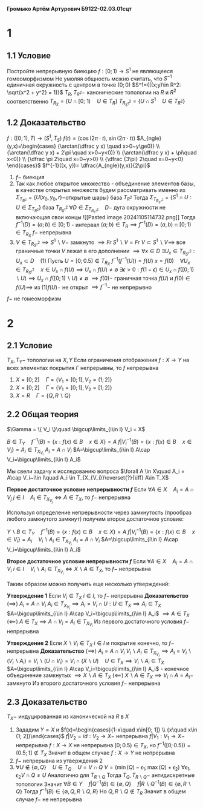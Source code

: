 
**Громыко Артём Артурович Б9122-02.03.01сцт**

# 1
## 1.1 Условие
Постройте непрерывную биекцию $f:[0;1)\to S^1$ не являющееся гомеоморфизмом
Не умоляя общность можно считать, что $S^{-1}$ единичная окружность с центром в точке $(0;0)$
$S^1={((x;y)\in R^2: \sqrt{x^2 + y^2} = 1)}$
$T_R, T_{R^2}-$ канонические топологии на $R$ и $R^2$ соответственно
$T_{R_{X}}=\{ U \cap [0;~1)\quad U\in T_R \}$
$T_{R^2_{S^1}}=\{ U\cap S^1 \quad U\in T_{R^2} \}$

## 1.2 Доказательство
$f:([0;1), T)\to (S^1, T_S)$
$f(t)=(\cos(2\pi\cdot t),~ \sin(2\pi\cdot t))$
$A_{ngle}(y,x)=\begin{cases} {\arctan(\dfrac y x) \quad x>0~y\ge0)} \\  {\arctan(\dfrac y x) + 2\pi \quad x>0~y<0)} \\ {\arctan(\dfrac y x) + \pi\quad x<0)} \\ {\dfrac \pi 2\quad x=0~y>0} \\ {\dfrac {3\pi} 2\quad x=0~y<0} \end{cases}$
$f^{-1}((x, y))= \dfrac{A_{ngle}(y,x)}{2\pi}$
1. $f-$ биекция
2. Так как любое открытое множество - объединение элементов базы, в качестве открытых множеств будем рассматривать именно их
	$\Sigma_{T_{R^2}}=\{ U(x_0, y_0, r) -$открытые шары$\}$ база $T_{R^2}$
	Тогда $\Sigma_{T_{R^2_{S^1}}} = \{ S^1 \cap U: U\in \Sigma_{T_{R^2}} \}$ база $T_{R^2_{S^1}}$
	$\forall D\in \Sigma_{T_{R^2_{T^1}}}\quad D-$ дуга окружности не включающая свои концы
	![[Pasted image 20241105114732.png]]
	Тогда $f^{-1}(D)=(a; b)\in [0;1)$ - интервал
	$(a; b)\in T_{R}\implies f^{-1}(D)=(a, b)\cap [0; 1) \in T_{R_{X}}$
	$f-$ непрерывна
3. $V\in T_{R^2_{S^1}}\implies S^1 \backslash V-$ замкнуто $\implies Fr~S^1 \backslash V=Fr~V\subset S^1\backslash V\implies$  все граничные точки $V$ лежат в его дополнении $\implies\forall x\in D~ \exists U_x \in T_{R^2_{S^1}}: U_x \subset D \quad (1)$
	Пусть $U=[0; 0.5)\in T_{R_X}$
	$f^{-1}(f^{-1}(U))=f(U)$
	$x=f(0)\quad \forall U_x \in T_{R^2_{S^1}}\quad x \in U_x\cap f(U)\implies U_x\cap f(U) \neq \emptyset$
	$\exists \epsilon>0 : f(1-\epsilon) \in U_x \cap f([0; 1)\backslash U)\implies  U_x \cap f([0; 1)\backslash U)\neq \emptyset$
	$\implies f(0)-$ граничная точка $f(U)$ и $f(0)\in f(U)\implies$ из $(1) f(U)-$ не открыт
	$\implies f^{-1}-$ не непрерывно

$f-$ не гомеоморфизм
# 2
## 2.1 Условие
$T_X, T_Y -$ топологии на $X, Y$
Если ограничения отображения $f:X\to Y$ на всех элементах покрытия $\Gamma$ непрерывны, то $f$ непрерывна
1. $X=[0;2]\quad \Gamma=\{V_1=[0;1], V_2=(1;2] \}$
2. $X=[0;2]\quad \Gamma=\{V_1=[0;1], V_2=[1;2] \}$
3. $X=R\quad \Gamma=\{Q, R\backslash Q \}$

## 2.2 Общая теория
$\Gamma = \{ V_i \}\quad \bigcup\limits_{i\in I} V_i = X$

$B\in T_Y\quad f^{-1}(B)=\{ x: f(x)\in B\quad x\in X \}=A$ 
$f|V_i^{-1}(B)=\{ x: f(x)\in B\quad x\in V_i\}=A_i \in T_{X_{V_i}}$ 
$A_i=A\cap V_i$
$A=\bigcup\limits_{i\in I} A\cap V_i=\bigcup\limits_{i\in I} A_i$

Мы свели задачу к исследованию вопроса 
$\forall A \in X\quad A_i = A\cap V_i~i\in I\quad A_i \in T_{X_{V_i}}\overset{?}{\iff} A\in T_X$

**Первое достаточное условие непрерывности $f$**
	Если $\forall A \in X\quad A_i = A\cap V_j~j\in I\quad A_i \in T_{X_{V_j}}{\iff} A\in T_X$, то $f-$ непрерывна

Используя определение непрерывности через замкнутость (прообраз любого замкнутого замкнут) получим второе достаточное условие:

$Y\backslash B\in T_Y\quad f^{-1}(B)=\{ x: f(x)\in B\quad x\in X \}=A$ 
$f|V_i^{-1}(B)=\{ x: f(x)\in B\quad x\in V_i\}=A_i\quad V_i\backslash A_i \in T_{X_{V_i}}$ 
$A_i=A\cap V_i$
$A=\bigcup\limits_{i\in I} A\cap V_i=\bigcup\limits_{i\in I} A_i$

**Второе достаточное условие непрерывности $f$**
	Если $\forall A \in X\quad A_i = A\cap V_i~i\in I\quad V_i\backslash A_i \in T_{X_{V_i}}{\iff} X\backslash A\in T_X$, то $f-$ непрерывна

Таким образом можно получить еще несколько утверждений:

**Утверждение 1**
	Если $V_i\in T_X~i\in I$, то $f-$ непрерывна
**Доказательство**
	$(\implies)$
	$A_i=A\cap V_i$
	$A_i\in T_{X_{V_i}}\implies A_i=V_i\cap U:U\in T_X\implies A_i\in T_X$
	$A=\bigcup\limits_{i\in I} A\cap V_i=\bigcup\limits_{i\in I} A_i$
	$\implies A\in T_X$
	$(\impliedby)$
	$A\in T_X\implies A\cap V_i=A_i\in T_{X_{V_i}}$
	Из первого достаточного условия $f-$ непрерывна

**Утверждение 2**
	Если $X\backslash V_i\in T_X~i\in I$ и покрытие конечно, то $f-$ непрерывна
**Доказательство**
	$(\implies)$
	$A_i=A\cap V_i$
	$V_i\backslash A_i\in T_{X_{V_i}}\implies A_i=V_i\backslash (V_i\backslash A_i)=V_i\backslash (U\cap V_i)=V_i\cap (X\backslash U)\quad U\in T_X\implies V_i\backslash A_i\in T_X$
	$A=\bigcup\limits_{i\in I} A\cap V_i=\bigcup\limits_{i\in I} A_i$ - конечное объединение замкнутых
	$\implies X\backslash A\in T_X$
	$(\impliedby)$
	$X\backslash A\in T_X\implies V_i\cap A=A_i-$ замкнуто
	Из второго достаточного условия $f-$ непрерывна

## 2.3 Доказательство
$T_X-$ индуцированная из канонической на $R$ в $X$
1. Зададим $Y=X$ и $f(x)=\begin{cases}{1-x\quad x\in[0; 1]} \\ {x\quad x\in (1; 2]}\end{cases}$
	$f|V_2=id:V_2\to X-$ непрерывна
	$f|V_1:V_1\to X-$ непрерывна
	$f:X\to X$ не непрерывна
	$[0; 0.5)\in T_{X}$, но $f^{-1}([0;0.5))=(0.5; 1]\not \in T_X$
	Значит в общем случае $f:X\to Y$ не непрерывна
2. $f-$ непрерывна из утверждения 2
3. $\forall U\not \in \{ \emptyset, Q \} \quad U \in T_Q \quad U= V\cap Q$
	$V=(\min(Q)-\epsilon_1; \max(Q)+\epsilon_2)$
	$\forall \epsilon_1, \epsilon_2 V\cap Q\neq U$
	Аналогично для $T_{R\backslash Q}$
	Тогда $T_Q, T_{R\backslash Q} -$ антидискретные топологии
	Значит $\forall B\in Y\quad f|Q^{-1}(B)\in \{ \emptyset, Q \}\quad f|R\backslash Q^{-1}(B)\in \{ \emptyset, R\backslash Q \}$
	Тогда $f^{-1}(B)\in \{ \emptyset, Q, R\backslash Q, R \}$
	Но $Q, R\backslash Q \not \in T_R$
	Значит в общем случае $f-$ не непрерывна
